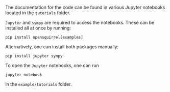 The documentation for the code can be found in various Jupyter notebooks located in the `tutorials` folder.

`Jupyter` and `sympy` are required to access the notebooks. These can be installed all at once by running:

```
pip install opensquirrel[examples]
```

Alternatively, one can install both packages manually:

```
pip install jupyter sympy
```

To open the `Jupyter` notebooks, one can run

```
jupyter notebook
```

in the `example/tutorials` folder.
